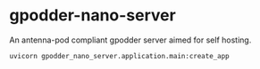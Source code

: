 gpodder-nano-server
===================

An antenna-pod compliant gpodder server aimed for self hosting.

```shell
uvicorn gpodder_nano_server.application.main:create_app
```